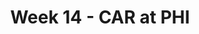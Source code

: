 ---
layout: game
title: Week 14 - CAR at PHI
season: 2024
game_id: 2024_14_CAR_PHI
away_team: CAR
home_team: PHI
---